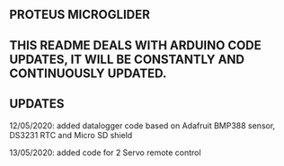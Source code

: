 PROTEUS MICROGLIDER
-

THIS README DEALS WITH ARDUINO CODE UPDATES, IT WILL BE CONSTANTLY AND CONTINUOUSLY UPDATED.
-

UPDATES
-
12/05/2020: added datalogger code based on Adafruit BMP388 sensor, DS3231 RTC and Micro SD shield

13/05/2020: added code for 2 Servo remote control





